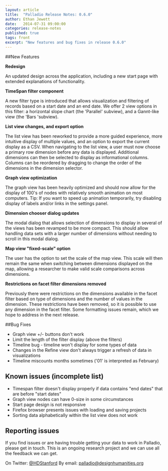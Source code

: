 ```yaml
---
layout: article
title:  "Palladio Release Notes: 0.6.0"
author: Ethan Jewett
date:   2014-07-31 09:00:00
categories: release-notes
published: true
tags: front
excerpt: "New features and bug fixes in release 0.6.0"
---
```



##New Features

**Redesign**

An updated design across the application, including a new start page with extended explanations of functionality.

**TimeSpan filter component**

A new filter type is introduced that allows visualization and filtering of records based on a start date and an end date. We offer 2 view options in this filter: a horizontal slope chart (the 'Parallel' subview), and a Gannt-like view (the 'Bars 'subview).

**List view changes, and export option**

The list view has been reworked to provide a more guided experience, more intuitive display of multiple values, and an option to export the current display as a CSV. When navigating to the list view, a user must now choose a primary row dimension before any data is displayed. Additional dimensions can then be selected to display as informational columns. Columns can be reordered by dragging to change the order of the dimensions in the dimension selector.

**Graph view optimization**

The graph view has been heavily optimized and should now allow for the display of 100's of nodes with relatively smooth animation on most computers. Tip: If you want to speed up animation temporarily, try disabling display of labels and/or links in the settings panel.

**Dimension chooser dialog updates**

The modal dialog that allows selection of dimensions to display in several of the views has been revamped to be more compact. This should allow handling data sets with a larger number of dimensions without needing to scroll in this modal dialog.

**Map view "fixed-scale" option**

The user has the option to set the scale of the map view. This scale will then remain the same when switching between dimensions displayed on the map, allowing a researcher to make valid scale comparisons across dimensions.

**Restrictions on facet filter dimensions removed**

Previously there were restrictions on the dimensions available in the facet filter based on type of dimensions and the number of values in the dimension. These restrictions have been removed, so it is possible to use any dimension in the facet filter. Some formatting issues remain, which we hope to address in the next release.

##Bug Fixes

* Graph view +/- buttons don't work
* Limit the length of the filter display (above the filters)
* Timeline bug - timeline won't display for some types of data
* Changes in the Refine view don't always trigger a refresh of data in visualizations
* Timeline miscounts months sometimes ('01' is interpreted as February)


## Known issues (incomplete list)

* Timespan filter doesn't display properly if data contains "end dates" that are before "start dates"
* Graph view nodes can have 0-size in some circumstances
* Start page design is not responsive
* Firefox browser presents issues with loading and saving projects
* Sorting data alphabetically within the list view does not work

## Reporting issues

If you find issues or are having trouble getting your data to work in Palladio, please get in touch. This is an ongoing research project and we can use all the feedback we can get.

On Twitter: [@HDStanford](http://twitter.com/HDStanford)
By email: <a href="mailto:palladio@designhumanities.org">palladio@designhumanities.org</a>
